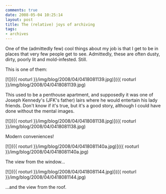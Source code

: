 ```yaml
---
comments: true
date: 2008-05-04 10:25:14
layout: post
title: The (relative) joys of archiving
tags:
- archives
---
```


One of the (admittedly few) cool things about my job is that I get to be in places that very few people get to see.  Admittedly, these are often dusty, dirty, poorly lit and mold-infested.  Still.

This is one of them:

[![]({{ rooturl }}/img/blog/2008/04/0418081139.jpg)]({{ rooturl }}/img/blog/2008/04/0418081139.jpg)<!-- more -->



This used to be a penthouse apartment, and supposedly it was one of Joseph Kennedy's (JFK's father) lairs where he would entertain his lady friends.  Don't know if it's true, but it's a good story, although I could have done without the mental images.

[![]({{ rooturl }}/img/blog/2008/04/0418081138.jpg)]({{ rooturl }}/img/blog/2008/04/0418081138.jpg)

Modern conveniences!

[![]({{ rooturl }}/img/blog/2008/04/0418081140a.jpg)]({{ rooturl }}/img/blog/2008/04/0418081140a.jpg)

The view from the window...

[![]({{ rooturl }}/img/blog/2008/04/0418081144.jpg)]({{ rooturl }}/img/blog/2008/04/0418081144.jpg)

...and the view from the roof.
